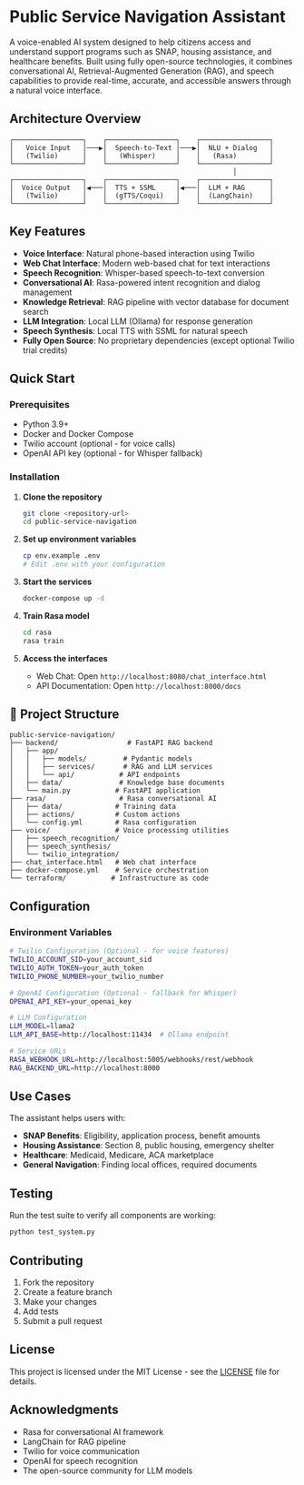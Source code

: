 # Public Service Navigation Assistant

A voice-enabled AI system designed to help citizens access and understand support programs such as SNAP, housing assistance, and healthcare benefits. Built using fully open-source technologies, it combines conversational AI, Retrieval-Augmented Generation (RAG), and speech capabilities to provide real-time, accurate, and accessible answers through a natural voice interface.

## Architecture Overview

```
┌─────────────────┐    ┌─────────────────┐    ┌─────────────────┐
│   Voice Input   │───▶│  Speech-to-Text │───▶│  NLU + Dialog   │
│   (Twilio)      │    │   (Whisper)     │    │   (Rasa)        │
└─────────────────┘    └─────────────────┘    └─────────────────┘
                                                       │
┌─────────────────┐    ┌─────────────────┐    ┌─────────────────┐
│  Voice Output   │◀───│  TTS + SSML     │◀───│  LLM + RAG      │
│   (Twilio)      │    │  (gTTS/Coqui)   │    │  (LangChain)    │
└─────────────────┘    └─────────────────┘    └─────────────────┘
```

## Key Features

- **Voice Interface**: Natural phone-based interaction using Twilio
- **Web Chat Interface**: Modern web-based chat for text interactions
- **Speech Recognition**: Whisper-based speech-to-text conversion
- **Conversational AI**: Rasa-powered intent recognition and dialog management
- **Knowledge Retrieval**: RAG pipeline with vector database for document search
- **LLM Integration**: Local LLM (Ollama) for response generation
- **Speech Synthesis**: Local TTS with SSML for natural speech
- **Fully Open Source**: No proprietary dependencies (except optional Twilio trial credits)

## Quick Start

### Prerequisites

- Python 3.9+
- Docker and Docker Compose
- Twilio account (optional - for voice calls)
- OpenAI API key (optional - for Whisper fallback)

### Installation

1. **Clone the repository**
   ```bash
   git clone <repository-url>
   cd public-service-navigation
   ```

2. **Set up environment variables**
   ```bash
   cp env.example .env
   # Edit .env with your configuration
   ```

3. **Start the services**
   ```bash
   docker-compose up -d
   ```

4. **Train Rasa model**
   ```bash
   cd rasa
   rasa train
   ```

5. **Access the interfaces**
   - Web Chat: Open `http://localhost:8080/chat_interface.html`
   - API Documentation: Open `http://localhost:8000/docs`

## 📁 Project Structure

```
public-service-navigation/
├── backend/                 # FastAPI RAG backend
│   ├── app/
│   │   ├── models/         # Pydantic models
│   │   ├── services/       # RAG and LLM services
│   │   └── api/           # API endpoints
│   ├── data/              # Knowledge base documents
│   └── main.py           # FastAPI application
├── rasa/                  # Rasa conversational AI
│   ├── data/             # Training data
│   ├── actions/          # Custom actions
│   └── config.yml        # Rasa configuration
├── voice/                # Voice processing utilities
│   ├── speech_recognition/
│   ├── speech_synthesis/
│   └── twilio_integration/
├── chat_interface.html   # Web chat interface
├── docker-compose.yml    # Service orchestration
└── terraform/           # Infrastructure as code
```

## Configuration

### Environment Variables

```bash
# Twilio Configuration (Optional - for voice features)
TWILIO_ACCOUNT_SID=your_account_sid
TWILIO_AUTH_TOKEN=your_auth_token
TWILIO_PHONE_NUMBER=your_twilio_number

# OpenAI Configuration (Optional - fallback for Whisper)
OPENAI_API_KEY=your_openai_key

# LLM Configuration
LLM_MODEL=llama2
LLM_API_BASE=http://localhost:11434  # Ollama endpoint

# Service URLs
RASA_WEBHOOK_URL=http://localhost:5005/webhooks/rest/webhook
RAG_BACKEND_URL=http://localhost:8000
```

## Use Cases

The assistant helps users with:

- **SNAP Benefits**: Eligibility, application process, benefit amounts
- **Housing Assistance**: Section 8, public housing, emergency shelter
- **Healthcare**: Medicaid, Medicare, ACA marketplace
- **General Navigation**: Finding local offices, required documents

## Testing

Run the test suite to verify all components are working:

```bash
python test_system.py
```

## Contributing

1. Fork the repository
2. Create a feature branch
3. Make your changes
4. Add tests
5. Submit a pull request

## License

This project is licensed under the MIT License - see the [LICENSE](LICENSE) file for details.

## Acknowledgments

- Rasa for conversational AI framework
- LangChain for RAG pipeline
- Twilio for voice communication
- OpenAI for speech recognition
- The open-source community for LLM models 
